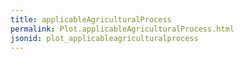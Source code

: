 ```yaml
---
title: applicableAgriculturalProcess
permalink: Plot.applicableAgriculturalProcess.html
jsonid: plot_applicableagriculturalprocess
---
```


